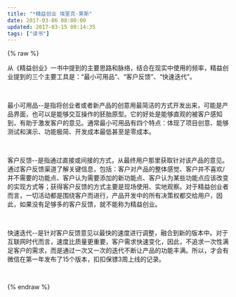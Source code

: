 ```yaml
---
title: "*精益创业 埃里克·莱斯"
date: 2017-03-06 08:00:00
updated: 2017-03-15 09:14:35
tags: ["读书"]
---
```

{% raw %}
<p>从《精益创业》一书中提到的主要思路和脉络，结合在现实中使用的频率，精益创业提到的三个主要工具是：“最小可用品”、“客户反馈”、“快速迭代”。</p><p><br/></p><p>最小可用品--是指将创业者或者新产品的创意用最简洁的方式开发出来，可能是产品界面，也可以是能够交互操作的胚胎原型。它的好处是能够直观的被客户感知到，有助于激发客户的意见。通常最小可用品有四个特点：体现了项目创意、能够测试和演示、功能极简、开发成本最低甚至是零成本。</p><p><br/></p><p>客户反馈--是指通过直接或间接的方式，从最终用户那里获取针对该产品的意见。通过客户反馈渠道了解关键信息，包括：客户对产品的整体感觉、客户并不喜欢/并不需要的功能点、客户认为需要添加的新功能点、客户认为某些功能点应该改变的实现方式等；获得客户反馈的方式主要是现场使用、实地观察。对于精益创业者而言，一切活动都是围绕客户而进行，产品开发中的所有决策权都交给用户，因此，如果没有足够多的客户反馈，就不能称为精益创业。</p><p><br/></p><p>快速迭代--是针对客户反馈意见以最快的速度进行调整，融合到新的版本中。对于互联网时代而言，速度比质量更重要，客户需求快速变化，因此，不追求一次性满足客户的需求，而是通过一次又一次的迭代不断让产品的功能丰满。所以，才会有微信在第一年发布了15个版本，扣扣保镖3周上线的记录。</p><p><br/></p>
{% endraw %}
